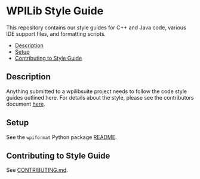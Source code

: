 # WPILib Style Guide

This repository contains our style guides for C++ and Java code, various IDE support files, and formatting scripts.

- [Description](#description)
- [Setup](#setup)
- [Contributing to Style Guide](#contributing-to-style-guide)

## Description

Anything submitted to a wpilibsuite project needs to follow the code style guides outlined here. For details about the style, please see the contributors document [here](CONTRIBUTING.md#coding-guidelines).

## Setup

See the `wpiformat` Python package [README](wpiformat/README.rst).

## Contributing to Style Guide

See [CONTRIBUTING.md](CONTRIBUTING.md).
